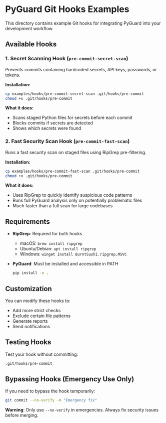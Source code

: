 # PyGuard Git Hooks Examples

This directory contains example Git hooks for integrating PyGuard into your development workflow.

## Available Hooks

### 1. Secret Scanning Hook (`pre-commit-secret-scan`)

Prevents commits containing hardcoded secrets, API keys, passwords, or tokens.

**Installation:**
```bash
cp examples/hooks/pre-commit-secret-scan .git/hooks/pre-commit
chmod +x .git/hooks/pre-commit
```

**What it does:**
- Scans staged Python files for secrets before each commit
- Blocks commits if secrets are detected
- Shows which secrets were found

### 2. Fast Security Scan Hook (`pre-commit-fast-scan`)

Runs a fast security scan on staged files using RipGrep pre-filtering.

**Installation:**
```bash
cp examples/hooks/pre-commit-fast-scan .git/hooks/pre-commit
chmod +x .git/hooks/pre-commit
```

**What it does:**
- Uses RipGrep to quickly identify suspicious code patterns
- Runs full PyGuard analysis only on potentially problematic files
- Much faster than a full scan for large codebases

## Requirements

- **RipGrep**: Required for both hooks
  - macOS: `brew install ripgrep`
  - Ubuntu/Debian: `apt install ripgrep`
  - Windows: `winget install BurntSushi.ripgrep.MSVC`

- **PyGuard**: Must be installed and accessible in PATH
  ```bash
  pip install -e .
  ```

## Customization

You can modify these hooks to:
- Add more strict checks
- Exclude certain file patterns
- Generate reports
- Send notifications

## Testing Hooks

Test your hook without committing:
```bash
.git/hooks/pre-commit
```

## Bypassing Hooks (Emergency Use Only)

If you need to bypass the hook temporarily:
```bash
git commit --no-verify -m "Emergency fix"
```

**Warning**: Only use `--no-verify` in emergencies. Always fix security issues before merging.
